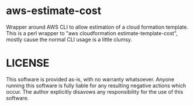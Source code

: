 # aws-estimate-cost
Wrapper around AWS CLI to allow estimation of a cloud formation template. This is a perl wrapper to "aws cloudformation estimate-template-cost", mostly cause the normal CLI usage is a little clumsy.

# LICENSE
This software is provided as-is, with no warranty whatsoever. Anyone running this software 
is fully liable for any resulting negative actions which occur. The author explicitly 
disavows any responsibility for the use of this software. 


